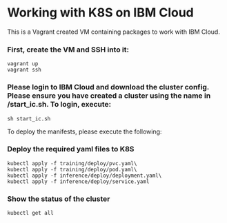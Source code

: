 # Working with K8S on IBM Cloud

This is a Vagrant created VM containing packages to work with IBM Cloud.

### First, create the VM and SSH into it: 
```
vagrant up
vagrant ssh
```

### Please login to IBM Cloud and download the cluster config. Please ensure you have created a cluster using the name in /start_ic.sh. To login, execute:

```
sh start_ic.sh
```

To deploy the manifests, please execute the following:

### Deploy the required yaml files to K8S
```
kubectl apply -f training/deploy/pvc.yaml\
kubectl apply -f training/deploy/pod.yaml\
kubectl apply -f inference/deploy/deployment.yaml\
kubectl apply -f inference/deploy/service.yaml
```

### Show the status of the cluster
```
kubectl get all
```
